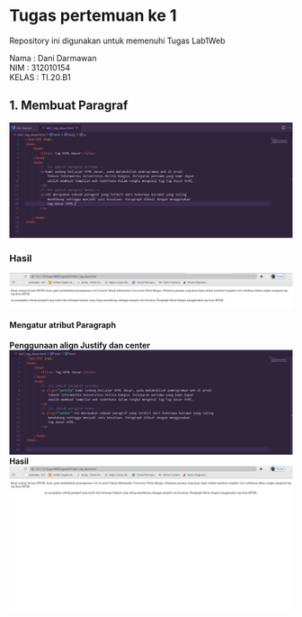 # Tugas pertemuan ke 1
Repository ini digunakan untuk memenuhi Tugas Lab1Web<br>

Nama    : Dani Darmawan <br>
NIM     : 312010154 <br>
KELAS   : TI.20.B1 <br>
## 1. Membuat Paragraf
![hasil1.1](gambar_latihan/1.1.jpg)<br>
### Hasil
![Hasil1](gambar_latihan/1.jpg)<br>

#### Mengatur atribut Paragraph
**Penggunaan align Justify dan center**<br>
![hasil1.2](gambar_latihan/1.1.2.jpg)<br>
**Hasil**<br>
![hasil1.2](gambar_latihan/1.1.1.jpg)<br>





